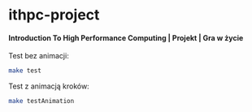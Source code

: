 # ithpc-project

#### Introduction To High Performance Computing | Projekt | Gra w życie

Test bez animacji:

```sh
make test
```

Test z animacją kroków:

```sh
make testAnimation
```